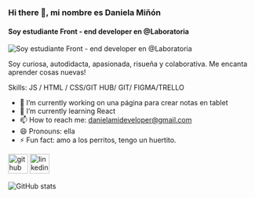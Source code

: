 ### Hi there 👋, mi nombre es Daniela Miñón
#### Soy estudiante Front - end  developer en @Laboratoria
![Soy estudiante Front - end  developer en @Laboratoria](https://user-images.githubusercontent.com/3369400/133268513-5bfe2f93-4402-42c9-a403-81c9e86934b6.jpeg)

Soy curiosa, autodidacta, apasionada, risueña y colaborativa. Me encanta aprender cosas nuevas!

Skills:  JS / HTML / CSS/GIT HUB/ GIT/ FIGMA/TRELLO 

- 🔭 I’m currently working on una página para crear notas en tablet 
- 🌱 I’m currently learning React 
- 📫 How to reach me: danielamideveloper@gmail.com 
- 😄 Pronouns: ella 
- ⚡ Fun fact: amo a los perritos, tengo un huertito. 


[<img src='https://cdn.jsdelivr.net/npm/simple-icons@3.0.1/icons/github.svg' alt='github' height='40'>](https://github.com/https://github.com/DanielaMiOr)  [<img src='https://cdn.jsdelivr.net/npm/simple-icons@3.0.1/icons/linkedin.svg' alt='linkedin' height='40'>](https://www.linkedin.com/in/https://www.linkedin.com/in/daniela-mi%C3%B1%C3%B3n-ortega//)  

![GitHub stats](https://github-readme-stats.vercel.app/api?username=https://github.com/DanielaMiOr&show_icons=true)  

